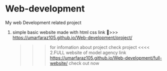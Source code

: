 # Web-development
My web Development related project

1. simple basic website made with html css
   link 🚀>>> https://umarfaraz105.github.io/Web-development/project/
    >>> for  infomation about project check project <<<<
2.FULL website of model agency
    >>> link https://umarfaraz105.github.io/Web-development/full-website/
    >>> check out now
